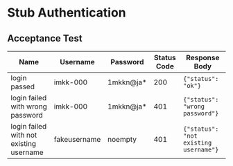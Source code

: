 # Stub Authentication

## Acceptance Test

| Name | Username | Password | Status Code | Response Body |
|---|---|---|---|---|
| login passed | imkk-000 | 1mkkn@ja* | 200 | `{"status": "ok"}` |
| login failed with wrong password | imkk-000 | 1mkkn@ja* | 401 | `{"status": "wrong password"}` |
| login failed with not existing username | fakeusername | noempty | 401 | `{"status": "not existing username"}` |
